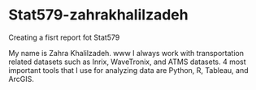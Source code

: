 # Stat579-zahrakhalilzadeh
Creating a fisrt report fot Stat579

My name is Zahra Khalilzadeh. 
www
I always work with transportation related datasets such as Inrix, WaveTronix, and ATMS datasets. 
4 most important tools that I use for analyzing data are Python, R, Tableau, and ArcGIS.
